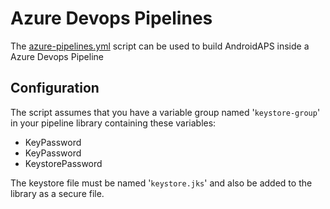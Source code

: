 # Azure Devops Pipelines
The [azure-pipelines.yml](azure-pipelines.yml) script can be used to build AndroidAPS inside a Azure Devops Pipeline


## Configuration
The script assumes that you have a variable group named '`keystore-group`' in your pipeline library containing these variables:
- KeyPassword
- KeyPassword
- KeystorePassword

The keystore file must be named '`keystore.jks`' and also be added to the library as a secure file.